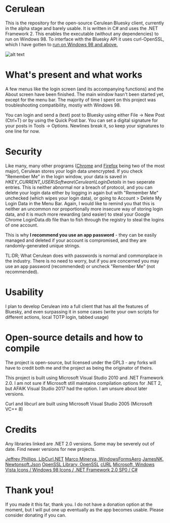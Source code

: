 # Cerulean 

This is the repository for the open-source Cerulean Bluesky client, currently in the alpha stage and barely usable. It is written in C# and uses 
the .NET Framework 2. This enables the executable (without any dependencies) to run on Windows 98. To interface with the Bluesky
API it uses curl-OpenSSL, which I have gotten to [run on Windows 98 and above.](https://github.com/OmegaAOL/curl-windows98) 

![alt text](https://i.imgur.com/bzciwrw.png)

# What's present and what works

A few menus like the login screen (and its accompanying functions) and the About screen have been finished. The main window hasn't
been started yet, except for the menu bar. The majority of time I spent on this project was troubleshooting compatibility, mostiy with Windows 98.

You can login and send a (text) post to Bluesky using either File -> New Post (Ctrl+T) or by using the Quick Post bar.
You can set a digital signature for your posts in Tools -> Options. Newlines break it, so keep your signatures to one line for now.

# Security

Like many, many other programs ([Chrome](https://www.askcybersecurity.com/where-are-my-saved-passwords-in-chrome/) and [Firefox](https://stackoverflow.com/questions/37685932/where-in-the-filesystem-does-firefox-store-saved-passwords)
being two of the most major), Cerulean stores your login data unencrypted. If you check "Remember Me" in the login window, your data is saved in *HKEY_CURRENT_USER\Software\Cerulean\LoginDetails* in two seperate entries. This is
neither abnormal nor a breach of protocol, and you can delete your login data either by logging in again but with "Remember Me" unchecked (which wipes your login data), or going to Account > Delete My Login Data in the Menu Bar.
Again, I would like to remind you that this is neither an uncommon nor proportionally more insecure way of storing login data, and it is much more rewarding (and easier) to steal your Google Chrome LoginData.db file than to fish through
the registry to steal the logins of one account.

This is why **I recommend you use an app password** - they can be easily managed and deleted if your account is compromised, and they are randomly-generated unique strings.

TL:DR; What Cerulean does with passwords is normal and commonplace in the industry. There is no need to worry, but if you are concerned you may use an app password (recommended) or uncheck "Remember Me" (not recommended).

# Usability

I plan to develop Cerulean into a full client that has all the features of Bluesky, and even surpassing it in some cases (write your own scripts for different actions, local TOTP login, tabbed usage)

# Open-source details and how to compile

The project is open-source, but licensed under the GPL3 - any forks will have to credit both me and the project as being the originator of theirs.

This project is built using Microsoft Visual Studio 2010 and .NET Framework 2.0. I am not sure if Microsoft still maintains compilation options for .NET 2, but AFAIK Visual Studio 2017 had the option.
I am unsure about later versions.

Curl and libcurl are built using Microsoft Visual Studio 2005 (Microsoft VC++ 8)

# Credits

Any libraries linked are .NET 2.0 versions. Some may be severely out of date. Find newer versions for new projects.

[Jeffrey Phillips, LibCurl.NET](https://sourceforge.net/projects/libcurl-net/)
[Marco Minerva, WindowsFormsAero](https://codeplexarchive.org/project/windowsformsaero)
[JamesNK, Newtonsoft.Json](https://www.newtonsoft.com/json)
[OpenSSL Library, OpenSSL](https://openssl-library.org/source/old/1.0.2/index.html)
[cURL](https://curl.se/download/)
[Microsoft, Windows Vista Icons / Windows 98 Icons / .NET Framework 2.0 SP0 / C#](https://www.microsoft.com)


# Thank you!

If you made it this far, thank you. I do not have a donation option at the moment, but I will put one up eventually as the app becomes usable. Please consider donating if you can.
